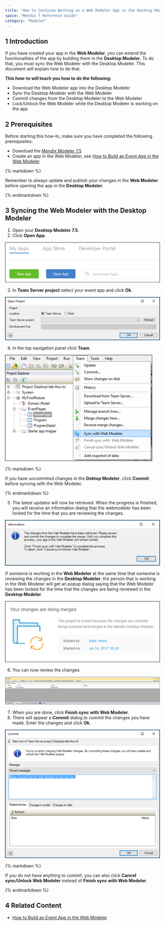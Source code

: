 ```yaml
---
title: "How to Continue Working on a Web Modeler App in the Desktop Modeler"
space: "Mendix 7 Reference Guide"
category: "Modeler"
---
```


## 1 Introduction

If you have created your app in the **Web Modeler**, you can extend the functionalities of the app by building them in the **Desktop Modeler**.
To do that, you must sync the Web Modeler with the Desktop Modeler. This document will explain how to do that.

**This how-to will teach you how to do the following:**

* Download the Web Modeler app into the Desktop Modeler
* Sync the Desktop Modeler with the Web Modeler
* Commit changes from the Desktop Modeler to the Web Modeler
* Lock/Unlock the Web Modeler while the Desktop Modeler is working on the app

## 2 Prerequisites

Before starting this how-to, make sure you have completed the following prerequisites:

* Download the [Mendix Modeler 7.5](https://appstore.home.mendix.com)
* Create an app in the Web Modeler, see [How to Build an Event App in the Web Modeler](/howto/tutorials/webmodeler-event-app).

<div class="alert alert-info">{% markdown %}

Remember to always update and publish your changes in the **Web Modeler** before opening the app in the **Desktop Modeler**.

{% endmarkdown %}</div>

## 3 Syncing the Web Modeler with the Desktop Modeler

1. Open your **Desktop Modeler 7.5**.
2. Click **Open App**.

  ![](attachments/desktop-howto/open-app.png)

3. In **Team Server project** select your event app and click **Ok**.

  ![](attachments/desktop-howto/team-server.png)

4. In the top navigation panel click **Team**.

  ![](attachments/desktop-howto/sync-webmodeler.png)

<div class="alert alert-info">{% markdown %}

  If you have uncommited changes in the **Dektop Modeler**, click **Commit** before syncing with the Web Modeler.

{% endmarkdown %}</div>

5. The latest updates will now be retrieved. When the progress is finished, you will receive an information dialog that the webmodeler has been locked for the time that you are reviewing the changes.

![](attachments/desktop-howto/information-desktopmod.png)

If someone is working in the **Web Modeler** at the same time that someone is reviewing the changes in the **Desktop Modeler**, the person that is working in the Web Modeler will get an popup dialog saying that the Web Modeler has been locked for the time that the changes are being reviewed in the **Desktop Modeler**.

  ![](attachments/desktop-howto/information-webmodeler.png)

6. You can now review the changes.

  ![](attachments/desktop-howto/changes.png)

7. When you are done, click **Finish sync with Web Modeler**.
8. There will appear a **Commit** dialog to commit the changes you have made. Enter the changes and click **Ok**.

  ![](attachments/desktop-howto/commit.png)

<div class="alert alert-info">{% markdown %}

If you do not have anything to commit, you can also click **Cancel sync/Unlock Web Modeler** instead of **Finish sync with Web Modeler**.

{% endmarkdown %}</div>

## 4 Related Content

* [How to Build an Event App in the Web Modeler](/howto/tutorials/webmodeler-event-app)
